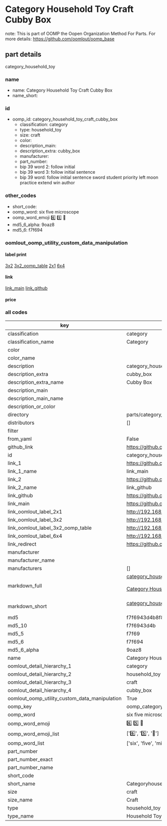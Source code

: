 # Category Household Toy Craft Cubby Box  

note: This is part of OOMP the Oopen Organization Method For Parts. For more details: https://github.com/oomlout/oomp_base

##  part details
  



category_household_toy



### name
* name: Category Household Toy Craft Cubby Box
* name_short: 
### id
* oomp_id: category_household_toy_craft_cubby_box
  * classification: category
  * type: household_toy
  * size: craft
  * color: 
  * description_main: 
  * description_extra: cubby_box
  * manufacturer: 
  * part_number: 
  * bip 39 word 2: follow initial
  * bip 39 word 3: follow initial sentence
  * bip 39 word: follow initial sentence sword student priority left moon practice extend win author

### other_codes
* short_code: 
* oomp_word: six five microscope
* oomp_word_emoji :six: :five: :microscope:
* md5_6_alpha: 9oaz8
* md5_6: f7f694






### oomlout_oomp_utility_custom_data_manipulation
#### label print
[3x2](http://192.168.1.245:1112/?label=oomp%209oaz8)
[3x2_oomp_table](http://192.168.1.108:1112/?label=oomp%209oaz8)
[2x1](http://192.168.1.242:1112/?label=oomp%209oaz8)
[6x4](http://192.168.1.55:1112/?label=oomp%209oaz8)    

#### link

[link_main](https://github.com/oomlout/oomlout_oomp_version_1_messy/tree/main/parts/category_household_toy_craft_cubby_box) [link_github](https://github.com/oomlout/oomlout_oomp_version_1_messy/tree/main/parts/category_household_toy_craft_cubby_box)                             

#### price







### all codes 
| key | value |  
| --- | --- |  
| classification | category |  
| classification_name | Category |  
| color |  |  
| color_name |  |  
| description | category_household_toy |  
| description_extra | cubby_box |  
| description_extra_name | Cubby Box |  
| description_main |  |  
| description_main_name |  |  
| description_or_color |   |  
| directory | parts/category_household_toy_craft_cubby_box |  
| distributors | [] |  
| filter |  |  
| from_yaml | False |  
| github_link | https://github.com/oomlout/oomlout_oomp_part_src/tree/main/parts/category_household_toy_craft_cubby_box |  
| id | category_household_toy_craft_cubby_box |  
| link_1 | https://github.com/oomlout/oomlout_oomp_version_1_messy/tree/main/parts/category_household_toy_craft_cubby_box |  
| link_1_name | link_main |  
| link_2 | https://github.com/oomlout/oomlout_oomp_version_1_messy/tree/main/parts/category_household_toy_craft_cubby_box |  
| link_2_name | link_github |  
| link_github | https://github.com/oomlout/oomlout_oomp_version_1_messy/tree/main/parts/category_household_toy_craft_cubby_box |  
| link_main | https://github.com/oomlout/oomlout_oomp_version_1_messy/tree/main/parts/category_household_toy_craft_cubby_box |  
| link_oomlout_label_2x1 | http://192.168.1.242:1112/?label=oomp%209oaz8 |  
| link_oomlout_label_3x2 | http://192.168.1.245:1112/?label=oomp%209oaz8 |  
| link_oomlout_label_3x2_oomp_table | http://192.168.1.108:1112/?label=oomp%209oaz8 |  
| link_oomlout_label_6x4 | http://192.168.1.55:1112/?label=oomp%209oaz8 |  
| link_redirect | https://github.com/oomlout/oomlout_oomp_version_1_messy/tree/main/parts/category_household_toy_craft_cubby_box |  
| manufacturer |  |  
| manufacturer_name |  |  
| manufacturers | [] |  
| markdown_full | [category_household_toy_craft_cubby_box](none)<br>[](none)<br>[Category Household Toy Craft Cubby Box](none)<br><br> |  
| markdown_short | [category_household_toy_craft_cubby_box](none)<br><br> |  
| md5 | f7f6943d4b8f8fe6abebbdc587dcfad5 |  
| md5_10 | f7f6943d4b |  
| md5_5 | f7f69 |  
| md5_6 | f7f694 |  
| md5_6_alpha | 9oaz8 |  
| name | Category Household Toy Craft Cubby Box |  
| oomlout_detail_hierarchy_1 | category |  
| oomlout_detail_hierarchy_2 | household_toy |  
| oomlout_detail_hierarchy_3 | craft |  
| oomlout_detail_hierarchy_4 | cubby_box |  
| oomlout_oomp_utility_custom_data_manipulation | True |  
| oomp_key | oomp_category_household_toy_craft_cubby_box |  
| oomp_word | six five microscope |  
| oomp_word_emoji | :six: :five: :microscope: |  
| oomp_word_emoji_list | [':six:', ':five:', ':microscope:'] |  
| oomp_word_list | ['six', 'five', 'microscope'] |  
| part_number |  |  
| part_number_exact |  |  
| part_number_name |  |  
| short_code |  |  
| short_name | Categoryhouseholdtoy |  
| size | craft |  
| size_name | Craft |  
| type | household_toy |  
| type_name | Household Toy |  
